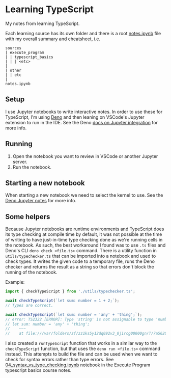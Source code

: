 # Learning TypeScript

My notes from learning TypeScript.

Each learning source has its own folder and there is a root [notes.ipynb](notes.ipynb) file with my overall summary and cheatsheet, i.e.

```
sources
| execute_program
| | typescript_basics
| | | <etc>
|
| other
| | etc
|
notes.ipynb
```

## Setup

I use Jupyter notebooks to write interactive notes. In order to use these for TypeScript, I'm using [Deno](https://docs.deno.com/runtime/) and then leaning on VSCode's Jupyter extension to run in the IDE. See the Deno [docs on Jupyter integration](https://docs.deno.com/runtime/reference/cli/jupyter/) for more info.

## Running

1. Open the notebook you want to review in VSCode or another Jupyter server.
2. Run the notebook.

## Starting a new notebook

When starting a new notebook we need to select the kernel to use. See the [Deno Jupyter notes](https://docs.deno.com/runtime/reference/cli/jupyter/#vs-code) for more info.

## Some helpers

Because Jupyter notebooks are runtime environments and TypeScript does its type checking at compile time by default, it was not possible at the time of writing to have just-in-time type checking done as we're running cells in the notebook. As such, the best workaround I found was to use `.ts` files and Deno's CLI `deno check <file.ts>` command. There is a utility function in `utils/typechecker.ts` that can be imported into a notebook and used to check types. It writes the given code to a temporary file, runs the Deno checker and returns the result as a string so that errors don't block the running of the notebook.

Example:

```typescript
import { checkTypeScript } from './utils/typechecker.ts';

await checkTypeScript(`let sum: number = 1 + 2;`);
// Types are correct.

await checkTypeScript(`let sum: number = 'any' + 'thing';`);
// error: TS2322 [ERROR]: Type 'string' is not assignable to type 'number'.
// let sum: number = 'any' + 'thing';
//    ~~~
//    at file:///var/folders/zf/zz1ks5y12dq092v3_0j1rcg00000gn/T/7a5620a660541232.ts:1:5
```

I also created a `runTypeScript` function that works in a similar way to the `checkTypeScript` function, but that uses the `deno run <file.ts>` command instead. This attempts to build the file and can be used when we want to check for syntax errors rather than type errors. See [04_syntax_vs_type_checking.ipynb](./sources/execute_program/typescript_basics/level_2/04_syntax_vs_type_checking.ipynb) notebook in the Execute Program typescript basics course notes.
